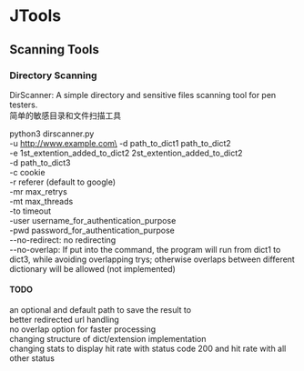 # JTools

## Scanning Tools

### Directory Scanning

DirScanner: A simple directory and sensitive files scanning tool for pen testers.\
简单的敏感目录和文件扫描工具

python3 dirscanner.py\
-u http://www.example.com\
-d path_to_dict1 path_to_dict2\
-e 1st_extention_added_to_dict2 2st_extention_added_to_dict2\
-d path_to_dict3\
-c cookie\
-r referer (default to google)\
-mr max_retrys\
-mt max_threads\
-to timeout\
-user username_for_authentication_purpose\
-pwd password_for_authentication_purpose\
--no-redirect: no redirecting\
--no-overlap: If put into the command, the program will run from dict1 to dict3, while avoiding overlapping trys; otherwise overlaps between different dictionary will be allowed (not implemented)

#### TODO
an optional and default path to save the result to\
better redirected url handling\
no overlap option for faster processing\
changing structure of dict/extension implementation\
changing stats to display hit rate with status code 200 and hit rate with all other status
